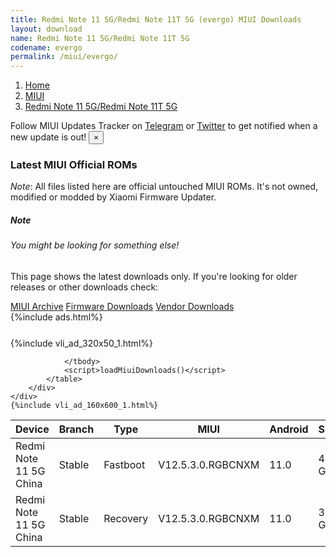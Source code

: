 ```yaml
---
title: Redmi Note 11 5G/Redmi Note 11T 5G (evergo) MIUI Downloads
layout: download
name: Redmi Note 11 5G/Redmi Note 11T 5G
codename: evergo
permalink: /miui/evergo/
---
```

<nav aria-label="breadcrumb">
    <ol class="breadcrumb">
        <li class="breadcrumb-item"><a href="/">Home</a></li>
        <li class="breadcrumb-item"><a href="/miui/">MIUI</a></li>
        <li class="breadcrumb-item active" aria-current="page"><a href="/miui/evergo/">Redmi Note 11 5G/Redmi Note 11T 5G</a></li>
    </ol>
</nav>
<div class="alert alert-primary alert-dismissible fade show" role="alert">
    Follow MIUI Updates Tracker on <a href="https://t.me/MIUIUpdatesTracker" class="alert-link">Telegram</a>
     or <a href="https://twitter.com/MiFwUpdater" class="alert-link">Twitter</a> to get notified when a new update is out!
    <button type="button" class="close" data-dismiss="alert" aria-label="Close">
        <span aria-hidden="true">&times;</span>
    </button>
</div>

### Latest MIUI Official ROMs
*Note*: All files listed here are official untouched MIUI ROMs. It's not owned, modified or modded by Xiaomi Firmware Updater.
<div class="card">
  <div class="card-body">
    <h5 class="card-title">Note</h5>
    <h6 class="card-subtitle mb-2 text-muted">You might be looking for something else!</h6>
    <p class="card-text">This page shows the latest downloads only.
     If you're looking for older releases or other downloads check:</p>
    <a href="/archive/miui/evergo/" class="card-link">MIUI Archive</a>
    <a href="/firmware/evergo/" class="card-link">Firmware Downloads</a>
    <a href="/vendor/evergo/" class="card-link">Vendor Downloads</a>
  </div>
</div>
{%include ads.html%}
<div class="row justify-content-center">
    <div class="col-10">
        <div class="table-responsive-md" style="margin-top: 25px;">
            {%include vli_ad_320x50_1.html%}
            <table id="miui" class="display dt-responsive nowrap compact table table-striped table-hover table-sm">
                <thead class="thead-dark">
                    <tr>
                        <th data-ref="device">Device</th>
                        <th data-ref="branch">Branch</th>
                        <th data-ref="type">Type</th>
                        <th data-ref="miui">MIUI</th>
                        <th data-ref="android">Android</th>
                        <th data-ref="size">Size</th>
                        <th data-ref="size">Date</th>
                        <th data-ref="link">Link</th>
                    </tr>
                </thead>
                <tbody>
                <tr><td>Redmi Note 11 5G China</td><td>Stable</td><td>Fastboot</td><td>V12.5.3.0.RGBCNXM</td><td>11.0</td><td>4.5 GB</td><td>2021-10-28</td><td><a href="/miui/evergo/stable/V12.5.3.0.RGBCNXM/">Download</a></td></tr>
<tr><td>Redmi Note 11 5G China</td><td>Stable</td><td>Recovery</td><td>V12.5.3.0.RGBCNXM</td><td>11.0</td><td>3.1 GB</td><td>2021-11-03</td><td><a href="/miui/evergo/stable/V12.5.3.0.RGBCNXM/">Download</a></td></tr>

                </tbody>
                <script>loadMiuiDownloads()</script>
            </table>
        </div>
    </div>
    {%include vli_ad_160x600_1.html%}
</div>
